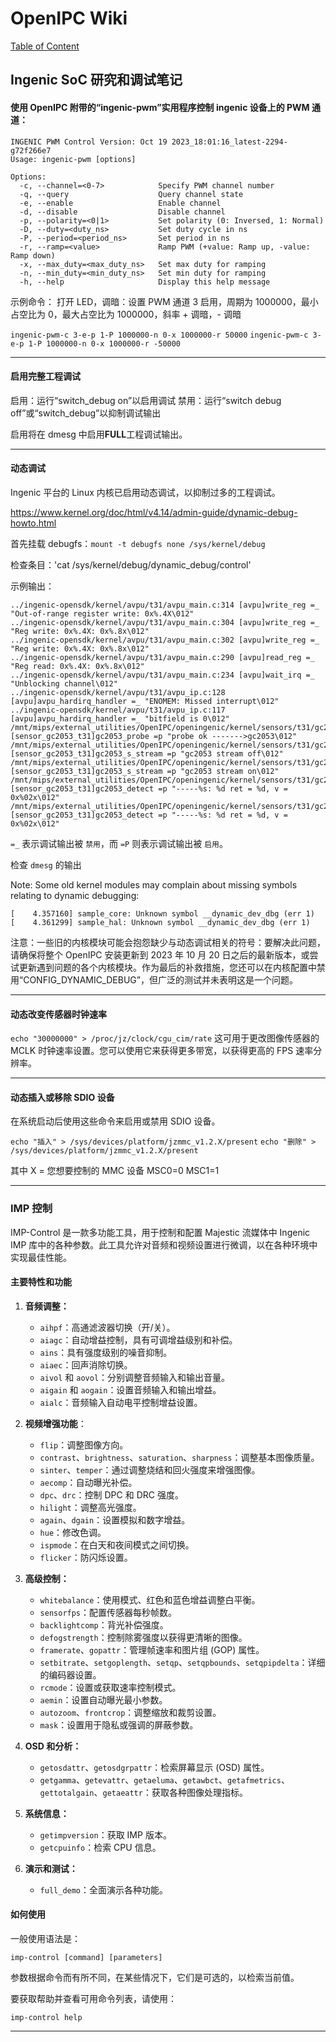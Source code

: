 # OpenIPC Wiki
[Table of Content](../README.md)

Ingenic SoC 研究和调试笔记 
----------------------------------------

#### 使用 OpenIPC 附带的“ingenic-pwm”实用程序控制 ingenic 设备上的 PWM 通道：

```
INGENIC PWM Control Version: Oct 19 2023_18:01:16_latest-2294-g72f266e7
Usage: ingenic-pwm [options]

Options:
  -c, --channel=<0-7>            Specify PWM channel number
  -q, --query                    Query channel state
  -e, --enable                   Enable channel
  -d, --disable                  Disable channel
  -p, --polarity=<0|1>           Set polarity (0: Inversed, 1: Normal)
  -D, --duty=<duty_ns>           Set duty cycle in ns
  -P, --period=<period_ns>       Set period in ns
  -r, --ramp=<value>             Ramp PWM (+value: Ramp up, -value: Ramp down)
  -x, --max_duty=<max_duty_ns>   Set max duty for ramping
  -n, --min_duty=<min_duty_ns>   Set min duty for ramping
  -h, --help                     Display this help message
```

示例命令：
打开 LED，调暗：设置 PWM 通道 3 启用，周期为 1000000，最小占空比为 0，最大占空比为 1000000，斜率 + 调暗，- 调暗

`ingenic-pwm-c 3-e-p 1-P 1000000-n 0-x 1000000-r 50000` `ingenic-pwm-c 3-e-p 1-P 1000000-n 0-x 1000000-r -50000`

---

#### 启用完整工程调试

启用：运行“switch_debug on”以启用调试 
禁用：运行“switch debug off”或“switch_debug”以抑制调试输出

启用将在 dmesg 中启用**FULL**工程调试输出。

---

#### 动态调试

Ingenic 平台的 Linux 内核已启用动态调试，以抑制过多的工程调试。

https://www.kernel.org/doc/html/v4.14/admin-guide/dynamic-debug-howto.html

首先挂载 debugfs：`mount -t debugfs none /sys/kernel/debug`

检查条目：'cat /sys/kernel/debug/dynamic_debug/control'

示例输出：

```
../ingenic-opensdk/kernel/avpu/t31/avpu_main.c:314 [avpu]write_reg =_ "Out-of-range register write: 0x%.4X\012"
../ingenic-opensdk/kernel/avpu/t31/avpu_main.c:304 [avpu]write_reg =_ "Reg write: 0x%.4X: 0x%.8x\012"
../ingenic-opensdk/kernel/avpu/t31/avpu_main.c:302 [avpu]write_reg =_ "Reg write: 0x%.4X: 0x%.8x\012"
../ingenic-opensdk/kernel/avpu/t31/avpu_main.c:290 [avpu]read_reg =_ "Reg read: 0x%.4X: 0x%.8x\012"
../ingenic-opensdk/kernel/avpu/t31/avpu_main.c:234 [avpu]wait_irq =_ "Unblocking channel\012"
../ingenic-opensdk/kernel/avpu/t31/avpu_ip.c:128 [avpu]avpu_hardirq_handler =_ "ENOMEM: Missed interrupt\012"
../ingenic-opensdk/kernel/avpu/t31/avpu_ip.c:117 [avpu]avpu_hardirq_handler =_ "bitfield is 0\012"
/mnt/mips/external_utilities/OpenIPC/openingenic/kernel/sensors/t31/gc2053/gc2053.c:1860 [sensor_gc2053_t31]gc2053_probe =p "probe ok ------->gc2053\012"
/mnt/mips/external_utilities/OpenIPC/openingenic/kernel/sensors/t31/gc2053/gc2053.c:1422 [sensor_gc2053_t31]gc2053_s_stream =p "gc2053 stream off\012"
/mnt/mips/external_utilities/OpenIPC/openingenic/kernel/sensors/t31/gc2053/gc2053.c:1415 [sensor_gc2053_t31]gc2053_s_stream =p "gc2053 stream on\012"
/mnt/mips/external_utilities/OpenIPC/openingenic/kernel/sensors/t31/gc2053/gc2053.c:1288 [sensor_gc2053_t31]gc2053_detect =p "-----%s: %d ret = %d, v = 0x%02x\012"
/mnt/mips/external_utilities/OpenIPC/openingenic/kernel/sensors/t31/gc2053/gc2053.c:1282 [sensor_gc2053_t31]gc2053_detect =p "-----%s: %d ret = %d, v = 0x%02x\012"
```

`=_` 表示调试输出被 `禁用`，而 `=P` 则表示调试输出被 `启用`。

检查 `dmesg` 的输出

Note:  Some old kernel modules may complain about missing symbols relating to dynamic debugging:
```
[    4.357160] sample_core: Unknown symbol __dynamic_dev_dbg (err 1)
[    4.361299] sample_hal: Unknown symbol __dynamic_dev_dbg (err 1)
```
注意：一些旧的内核模块可能会抱怨缺少与动态调试相关的符号：要解决此问题，请确保将整个 OpenIPC 安装更新到 2023 年 10 月 20 日之后的最新版本，或尝试更新遇到问题的各个内核模块。作为最后的补救措施，您还可以在内核配置中禁用“CONFIG_DYNAMIC_DEBUG”，但广泛的测试并未表明这是一个问题。

---

#### 动态改变传感器时钟速率

`echo "30000000" > /proc/jz/clock/cgu_cim/rate` 这可用于更改图像传感器的 MCLK 时钟速率设置。您可以使用它来获得更多带宽，以获得更高的 FPS 速率分辨率。

---

#### 动态插入或移除 SDIO 设备

在系统启动后使用这些命令来启用或禁用 SDIO 设备。

`echo "插入" > /sys/devices/platform/jzmmc_v1.2.X/present` `echo "删除" > /sys/devices/platform/jzmmc_v1.2.X/present`

其中 X = 您想要控制的 MMC 设备 MSC0=0 MSC1=1

---

### IMP 控制

IMP-Control 是一款多功能工具，用于控制和配置 Majestic 流媒体中 Ingenic IMP 库中的各种参数。此工具允许对音频和视频设置进行微调，以在各种环境中实现最佳性能。

#### 主要特性和功能
1. **音频调整：**
   - `aihpf`：高通滤波器切换（开/关）。
   - `aiagc`：自动增益控制，具有可调增益级别和补偿。
   - `ains`：具有强度级别的噪音抑制。
   - `aiaec`：回声消除切换。
   - `aivol` 和 `aovol`：分别调整音频输入和输出音量。
   - `aigain` 和 `aogain`：设置音频输入和输出增益。
   - `aialc`：音频输入自动电平控制增益设置。

2. **视频增强功能**：
   - `flip`：调整图像方向。
   - `contrast`、`brightness`、`saturation`、`sharpness`：调整基本图像质量。
   - `sinter`、`temper`：通过调整烧结和回火强度来增强图像。
   - `aecomp`：自动曝光补偿。
   - `dpc`、`drc`：控制 DPC 和 DRC 强度。
   - `hilight`：调整高光强度。
   - `again`、`dgain`：设置模拟和数字增益。
   - `hue`：修改色调。
   - `ispmode`：在白天和夜间模式之间切换。
   - `flicker`：防闪烁设置。

3. **高级控制：**
   - `whitebalance`：使用模式、红色和蓝色增益调整白平衡。
   - `sensorfps`：配置传感器每秒帧数。
   - `backlightcomp`：背光补偿强度。
   - `defogstrength`：控制除雾强度以获得更清晰的图像。
   - `framerate`、`gopattr`：管理帧速率和图片组 (GOP) 属性。
   - `setbitrate`、`setgoplength`、`setqp`、`setqpbounds`、`setqpipdelta`：详细的编码器设置。
   - `rcmode`：设置或获取速率控制模式。
   - `aemin`：设置自动曝光最小参数。
   - `autozoom`、`frontcrop`：调整缩放和裁剪设置。
   - `mask`：设置用于隐私或强调的屏蔽参数。

4. **OSD 和分析：**
   - `getosdattr`、`getosdgrpattr`：检索屏幕显示 (OSD) 属性。
   - `getgamma`、`getevattr`、`getaeluma`、`getawbct`、`getafmetrics`、`gettotalgain`、`getaeattr`：获取各种图像处理指标。

5. **系统信息：**
   - `getimpversion`：获取 IMP 版本。
   - `getcpuinfo`：检索 CPU 信息。

6. **演示和测试：**
   - `full_demo`：全面演示各种功能。

#### 如何使用 
一般使用语法是： 
```
imp-control [command] [parameters]
```
参数根据命令而有所不同，在某些情况下，它们是可选的，以检索当前值。

要获取帮助并查看可用命令列表，请使用：
```
imp-control help
```
---

